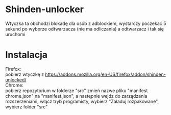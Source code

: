 # Shinden-unlocker
Wtyczka ta obchodzi blokadę dla osób z adblockiem, wystarczy poczekać 5 sekund po wyborze odtwarzacza (nie ma odliczania) a odtwarzacz i tak się uruchomi
# Instalacja
Firefox:<br />
 pobierz wtyczkę z https://addons.mozilla.org/en-US/firefox/addon/shinden-unlocked/
 <br />
Chrome:<br />
 pobierz repozytorium w folderze "src" zmień nazwe pliku "manifest chrome.json" na "manifest.json", a następnie wejdz do zarządzania rozszerzeniami, włącz tryb programisty, wybierz "Załaduj rozpakowane", wybierz folder "src"